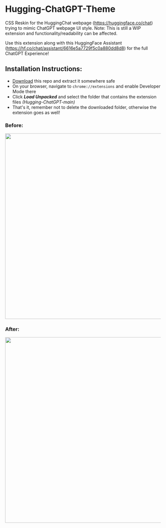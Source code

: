 # Hugging-ChatGPT-Theme

CSS Reskin for the HuggingChat webpage (https://huggingface.co/chat) trying to mimic ChatGPT webpage UI style. 
Note: This is still a WIP extension and functionality/readability can be affected.

Use this extension along with this HuggingFace Assistant (https://hf.co/chat/assistant/6616e5a7729f5c0a880dd8d8) for the full ChatGPT Experience!

## Installation Instructions:
- [Download](https://codeload.github.com/kardchcode/Hugging-ChatGPT/zip/refs/heads/main) this repo and extract it somewhere safe
- On your browser, navigate to ```chrome://extensions``` and enable Developer Mode there
- Click ***Load Unpacked*** and select the folder that contains the extension files *(Hugging-ChatGPT-main)*
- That's it, remember not to delete the downloaded folder, otherwise the extension goes as well!

### Before:
<img src="https://i.imgur.com/tsJcGzR.png" width="600">

### After:
<img src="https://i.imgur.com/7Po7hDb.png" width="600">